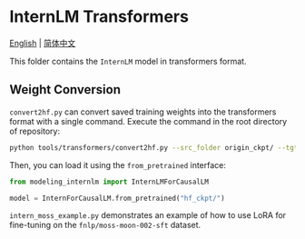 # InternLM Transformers

[English](./README.md) |
[简体中文](./README-zh-Hans.md) 

This folder contains the `InternLM` model in transformers format.

## Weight Conversion

`convert2hf.py` can convert saved training weights into the transformers format with a single command. Execute the command in the root directory of repository:

```bash
python tools/transformers/convert2hf.py --src_folder origin_ckpt/ --tgt_folder hf_ckpt/ --tokenizer ./tools/V7_sft.model
```

Then, you can load it using the `from_pretrained` interface:

```python
from modeling_internlm import InternLMForCausalLM

model = InternForCausalLM.from_pretrained("hf_ckpt/")
```

`intern_moss_example.py` demonstrates an example of how to use LoRA for fine-tuning on the `fnlp/moss-moon-002-sft` dataset.
